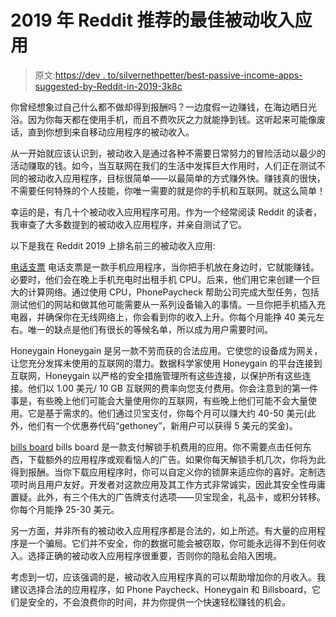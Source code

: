 # 2019 年 Reddit 推荐的最佳被动收入应用

> 原文:[https://dev . to/silvernethpetter/best-passive-income-apps-suggested-by-Reddit-in-2019-3k8c](https://dev.to/silvernightpetter/best-passive-income-apps-suggested-by-reddit-in-2019-3k8c)

你曾经想象过自己什么都不做却得到报酬吗？一边度假一边赚钱，在海边晒日光浴。因为你每天都在使用手机，而且不费吹灰之力就能挣到钱。这听起来可能像废话，直到你想到来自移动应用程序的被动收入。

从一开始就应该认识到，被动收入是通过各种不需要日常努力的冒险活动以最少的活动赚取的钱。如今，当互联网在我们的生活中发挥巨大作用时，人们正在测试不同的被动收入应用程序，目标很简单——以最简单的方式赚外快。赚钱真的很快，不需要任何特殊的个人技能，你唯一需要的就是你的手机和互联网。就这么简单！

幸运的是，有几十个被动收入应用程序可用。作为一个经常阅读 Reddit 的读者，我审查了大多数提到的被动收入应用程序，并亲自测试了它。

以下是我在 Reddit 2019 上排名前三的被动收入应用:

[电话支票](https://www.neocortix.com/phone-paycheck)
电话支票是一款手机应用程序，当你把手机放在身边时，它就能赚钱。必要时，他们会在晚上手机充电时出租手机 CPU。后来，他们用它来创建一个巨大的计算网络。通过使用 CPU，PhonePaycheck 帮助公司完成大型任务，包括测试他们的网站和做其他可能需要从一系列设备输入的事情。一旦你把手机插入充电器，并确保你在无线网络上，你会看到你的收入上升。你每个月能挣 40 美元左右。唯一的缺点是他们有很长的等候名单，所以成为用户需要时间。

Honeygain
Honeygain 是另一款不劳而获的合法应用。它使您的设备成为网关，让您充分发挥未使用的互联网的潜力。数据科学家使用 Honeygain 的平台连接到互联网，Honeygain 以严格的安全措施管理所有这些连接，以保护所有这些连接。他们以 1.00 美元/ 10 GB 互联网的费率向您支付费用。你会注意到的第一件事是，有些晚上他们可能会大量使用你的互联网，有些晚上他们可能不会大量使用。它是基于需求的。他们通过贝宝支付，你每个月可以赚大约 40-50 美元(此外，他们有一个优惠券代码“gethoney”，新用户可以获得 5 美元的奖金)。

[bills board](https://www.appsthatpay.co/billsboard.html)
bills board 是一款支付解锁手机费用的应用。你不需要点击任何东西，下载额外的应用程序或观看恼人的广告。如果你每天解锁手机几次，你将为此得到报酬。当你下载应用程序时，你可以自定义你的锁屏来适应你的喜好。定制选项时尚且用户友好。开发者对这款应用及其工作方式非常诚实，因此其安全性毋庸置疑。此外，有三个伟大的广告牌支付选项——贝宝现金，礼品卡，或积分转移。你每个月能挣 25-30 美元。

另一方面，并非所有的被动收入应用程序都是合法的，如上所述。有大量的应用程序是一个骗局。它们并不安全，你的数据可能会被窃取，你可能永远得不到任何收入。选择正确的被动收入应用程序很重要，否则你的隐私会陷入困境。

考虑到一切，应该强调的是，被动收入应用程序真的可以帮助增加你的月收入。我建议选择合法的应用程序，如 Phone Paycheck、Honeygain 和 Billsboard，它们是安全的，不会浪费你的时间，并为你提供一个快速轻松赚钱的机会。